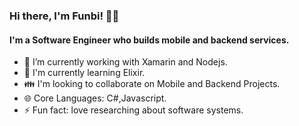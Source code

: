 ### Hi there, I'm Funbi! 👋😄
#### I'm a Software Engineer who builds mobile and backend services.
- 🔭 I’m currently working with Xamarin and Nodejs.
- 🌱 I'm currently learning Elixir.
- 👪 I'm looking to collaborate on Mobile and Backend Projects.
- 🌐 Core Languages: C#,Javascript.
- ⚡ Fun fact: love researching about software systems.

